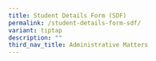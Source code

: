 ```yaml
---
title: Student Details Form (SDF)
permalink: /student-details-form-sdf/
variant: tiptap
description: ""
third_nav_title: Administrative Matters
---
```

